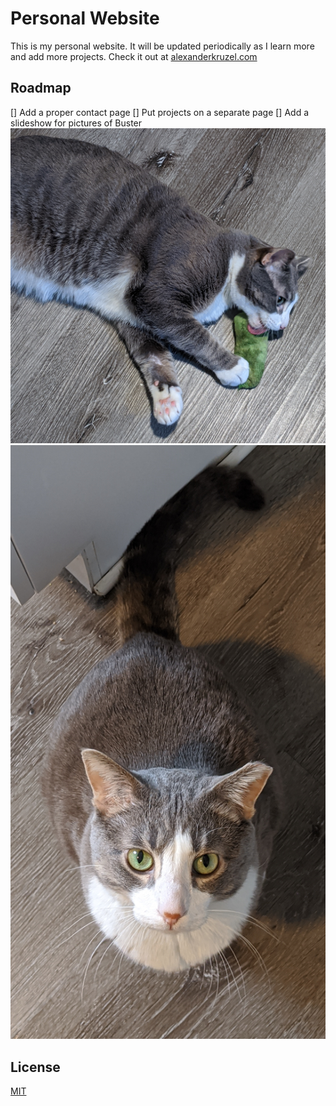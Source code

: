 # Personal Website

This is my personal website. It will be updated periodically as I learn more and add more projects. Check it out at [alexanderkruzel.com](https://www.alexanderkruzel.com)

## Roadmap
[] Add a proper contact page
[] Put projects on a separate page
[] Add a slideshow for pictures of Buster
![Buster1](media/buster1.jpg)
![Buster2](media/buster2.jpg)


## License
[MIT](https://choosealicense.com/licenses/mit/)
